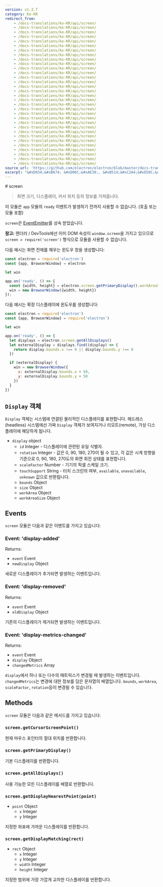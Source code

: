 ```yaml
---
version: v1.3.7
category: Ko-KR
redirect_from:
    - /docs-translations/ko-KR/api/screen/
    - /docs-translations/ko-KR/api/screen/
    - /docs-translations/ko-KR/api/screen/
    - /docs-translations/ko-KR/api/screen/
    - /docs-translations/ko-KR/api/screen/
    - /docs-translations/ko-KR/api/screen/
    - /docs-translations/ko-KR/api/screen/
    - /docs-translations/ko-KR/api/screen/
    - /docs-translations/ko-KR/api/screen/
    - /docs-translations/ko-KR/api/screen/
    - /docs-translations/ko-KR/api/screen/
    - /docs-translations/ko-KR/api/screen/
    - /docs-translations/ko-KR/api/screen/
    - /docs-translations/ko-KR/api/screen/
    - /docs-translations/ko-KR/api/screen/
    - /docs-translations/ko-KR/api/screen/
    - /docs-translations/ko-KR/api/screen/
    - /docs-translations/ko-KR/api/screen/
    - /docs-translations/ko-KR/api/screen/
    - /docs-translations/ko-KR/api/screen/
    - /docs-translations/ko-KR/api/screen/
    - /docs-translations/ko-KR/api/screen/
    - /docs-translations/ko-KR/api/screen/
    - /docs-translations/ko-KR/api/screen/
    - /docs-translations/ko-KR/api/screen/
    - /docs-translations/ko-KR/api/screen/
    - /docs-translations/ko-KR/api/screen/
    - /docs-translations/ko-KR/api/screen/
    - /docs-translations/ko-KR/api/screen/
    - /docs-translations/ko-KR/api/screen/
    - /docs-translations/ko-KR/api/screen/
    - /docs-translations/ko-KR/api/screen/
source_url: 'https://github.com/electron/electron/blob/master/docs-translations/ko-KR/api/screen.md'
excerpt: "&#xD654;&#xBA74; &#xD06C;&#xAE30;, &#xB514;&#xC2A4;&#xD50C;&#xB808;&#xC774;, &#xCEE4;&#xC11C; &#xC704;&#xCE58; &#xB4F1;&#xC758; &#xC815;&#xBCF4;&#xB97C; &#xAC00;&#xC838;&#xC635;&#xB2C8;&#xB2E4;."
---
```


﻿# screen

> 화면 크기, 디스플레이, 커서 위치 등의 정보를 가져옵니다.

이 모듈은 `app` 모듈의 `ready` 이벤트가 발생하기 전까지 사용할 수 없습니다. (호출 또는
모듈 포함)

`screen`은 [EventEmitter](http://nodejs.org/api/events.html#events_class_events_eventemitter)를
상속 받았습니다.

**참고:** 렌더러 / DevTools에선 이미 DOM 속성이 `window.screen`을 가지고 있으므로
`screen = require('screen')` 형식으로 모듈을 사용할 수 없습니다.

다음 예시는 화면 전체를 채우는 윈도우 창을 생성합니다:


```javascript
const electron = require('electron')
const {app, BrowserWindow} = electron

let win

app.on('ready', () => {
  const {width, height} = electron.screen.getPrimaryDisplay().workAreaSize
  win = new BrowserWindow({width, height})
});
```

다음 예시는 확장 디스플레이에 윈도우를 생성합니다:

```javascript
const electron = require('electron')
const {app, BrowserWindow} = require('electron')

let win

app.on('ready', () => {
  let displays = electron.screen.getAllDisplays()
  let externalDisplay = displays.find((display) => {
    return display.bounds.x !== 0 || display.bounds.y !== 0
  })

  if (externalDisplay) {
    win = new BrowserWindow({
      x: externalDisplay.bounds.x + 50,
      y: externalDisplay.bounds.y + 50
    })
  }
})
```

## `Display` 객체

`Display` 객체는 시스템에 연결된 물리적인 디스플레이를 표현합니다. 헤드레스(headless)
시스템에선 가짜 `Display` 객체가 보여지거나 리모트(remote), 가상 디스플레이에
해당하게 됩니다.

* `display` object
  * `id` Integer - 디스플레이에 관련된 유일 식별자.
  * `rotation` Integer - 값은 0, 90, 180, 270이 될 수 있고, 각 값은 시계 방향을
    기준으로 0, 90, 180, 270도의 화면 회전 상태를 표현합니다.
  * `scaleFactor` Number - 기기의 픽셀 스케일 크기.
  * `touchSupport` String - 터치 스크린의 여부, `available`, `unavailable`,
    `unknown` 값으로 반환됩니다.
  * `bounds` Object
  * `size` Object
  * `workArea` Object
  * `workAreaSize` Object

## Events

`screen` 모듈은 다음과 같은 이벤트를 가지고 있습니다:

### Event: 'display-added'

Returns:

* `event` Event
* `newDisplay` Object

새로운 디스플레이가 추가되면 발생하는 이벤트입니다.

### Event: 'display-removed'

Returns:

* `event` Event
* `oldDisplay` Object

기존의 디스플레이가 제거되면 발생하는 이벤트입니다.

### Event: 'display-metrics-changed'

Returns:

* `event` Event
* `display` Object
* `changedMetrics` Array

`display`에서 하나 또는 다수의 매트릭스가 변경될 때 발생하는 이벤트입니다.
`changedMetrics`는 변경에 대한 정보를 담은 문자열의 배열입니다.
`bounds`, `workArea`, `scaleFactor`, `rotation`등이 변경될 수 있습니다.

## Methods

`screen` 모듈은 다음과 같은 메서드를 가지고 있습니다:

### `screen.getCursorScreenPoint()`

현재 마우스 포인터의 절대 위치를 반환합니다.

### `screen.getPrimaryDisplay()`

기본 디스플레이를 반환합니다.

### `screen.getAllDisplays()`

사용 가능한 모든 디스플레이를 배열로 반환합니다.

### `screen.getDisplayNearestPoint(point)`

* `point` Object
  * `x` Integer
  * `y` Integer

지정한 좌표에 가까운 디스플레이를 반환합니다.

### `screen.getDisplayMatching(rect)`

* `rect` Object
  * `x` Integer
  * `y` Integer
  * `width` Integer
  * `height` Integer

지정한 범위에 가장 가깝게 교차한 디스플레이를 반환합니다.

